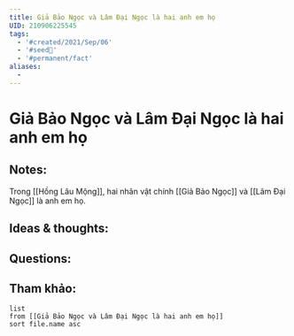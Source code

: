 ```yaml
---
title: Giả Bảo Ngọc và Lâm Đại Ngọc là hai anh em họ
UID: 210906225545
tags:
  - '#created/2021/Sep/06'
  - '#seed🥜'
  - '#permanent/fact'
aliases:
  - 
---
```

# Giả Bảo Ngọc và Lâm Đại Ngọc là hai anh em họ

## Notes:
Trong [[Hồng Lâu Mộng]], hai nhân vật chính [[Giả Bảo Ngọc]] và [[Lâm Đại Ngọc]] là anh em họ.

## Ideas & thoughts:

## Questions:


## Tham khảo:
```dataview
list
from [[Giả Bảo Ngọc và Lâm Đại Ngọc là hai anh em họ]]
sort file.name asc
```
